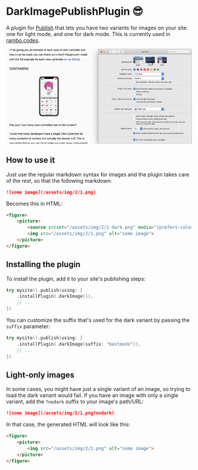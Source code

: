 # DarkImagePublishPlugin 😎

A plugin for [Publish](https://github.com/JohnSundell/Publish) that lets you have two variants for images on your site: one for light mode, and one for dark mode. This is currently used in [rambo.codes](https://rambo.codes).

![demo](./demo.gif)

## How to use it

Just use the regular markdown syntax for images and the plugin takes care of the rest, so that the following markdown:

```markdown
![some image](/assets/img/2/1.png)
```

Becomes this in HTML:

```html
<figure>
	<picture>
		<source srcset="/assets/img/2/1-dark.png" media="(prefers-color-scheme: dark)">
		<img src="/assets/img/2/1.png" alt="some image">
	</picture>
</figure>
```

## Installing the plugin

To install the plugin, add it to your site's publishing steps:

```swift
try mysite().publish(using: [
    .installPlugin(.darkImage()),
    // ...
])
```

You can customize the suffix that's used for the dark variant by passing the `suffix` parameter:

```swift
try mysite().publish(using: [
    .installPlugin(.darkImage(suffix: "bestmode")),
    // ...
])
```

## Light-only images

In some cases, you might have just a single variant of an image, so trying to load the dark variant would fail. If you have an image with only a single variant, add the `?nodark` suffix to your image's path/URL:

```markdown
![some image](/assets/img/2/1.png?nodark)
```

In that case, the generated HTML will look like this:

```html
<figure>
	<picture>
		<img src="/assets/img/2/1.png" alt="some image">
	</picture>
</figure>
```
